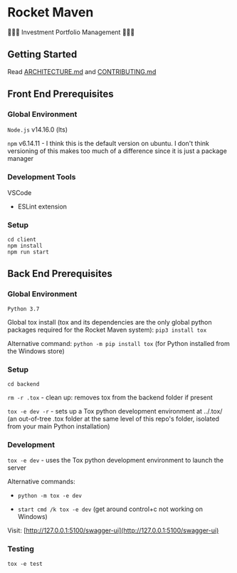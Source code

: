# Rocket Maven
🚀🚀🚀 Investment Portfolio Management 🚀🚀🚀

## Getting Started

Read [ARCHITECTURE.md](ARCHITECTURE.md) and [CONTRIBUTING.md](CONTRIBUTING.md)

## Front End Prerequisites

### Global Environment

`Node.js`  v14.16.0 (lts)

`npm` v6.14.11 - I think this is the default version on ubuntu. I don't think versioning of this makes too much of a difference since it is just a package manager

### Development Tools

VSCode
- ESLint extension

### Setup

```
cd client
npm install
npm run start
```

## Back End Prerequisites

### Global Environment

`Python 3.7`

Global tox install (tox and its dependencies are the only global python packages required for the Rocket Maven system): `pip3 install tox`

Alternative command: `python -m pip install tox` (for Python installed from the Windows store)

### Setup

`cd backend`

`rm -r .tox` - clean up: removes tox from the backend folder if present

`tox -e dev -r` - sets up a Tox python development environment at ../.tox/ (an out-of-tree .tox folder at the same level of this repo's folder, isolated from your main Python installation)

### Development

`tox -e dev` - uses the Tox python development environment to launch the server

Alternative commands:

- `python -m tox -e dev`

- `start cmd /k tox -e dev` (get around control+c not working on Windows)

Visit: [http://127.0.0.1:5100/swagger-ui](http://127.0.0.1:5100/swagger-ui)

### Testing

`tox -e test`
